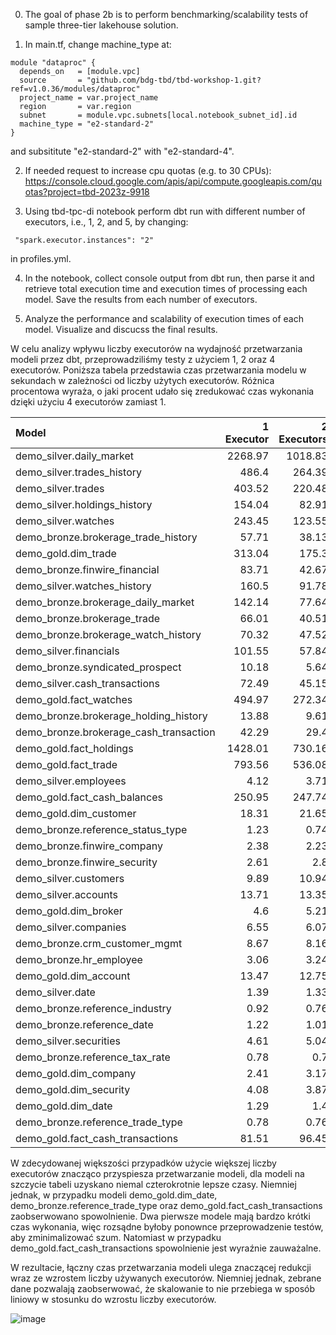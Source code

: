 0. The goal of phase 2b is to perform benchmarking/scalability tests of sample three-tier lakehouse solution.

1. In main.tf, change machine_type at:

```
module "dataproc" {
  depends_on   = [module.vpc]
  source       = "github.com/bdg-tbd/tbd-workshop-1.git?ref=v1.0.36/modules/dataproc"
  project_name = var.project_name
  region       = var.region
  subnet       = module.vpc.subnets[local.notebook_subnet_id].id
  machine_type = "e2-standard-2"
}
```

and subsititute "e2-standard-2" with "e2-standard-4".

2. If needed request to increase cpu quotas (e.g. to 30 CPUs): 
https://console.cloud.google.com/apis/api/compute.googleapis.com/quotas?project=tbd-2023z-9918

3. Using tbd-tpc-di notebook perform dbt run with different number of executors, i.e., 1, 2, and 5, by changing:
```
 "spark.executor.instances": "2"
```

in profiles.yml.

4. In the notebook, collect console output from dbt run, then parse it and retrieve total execution time and execution times of processing each model. Save the results from each number of executors. 

5. Analyze the performance and scalability of execution times of each model. Visualize and discucss the final results.

W celu analizy wpływu liczby executorów na wydajność przetwarzania modeli przez dbt, przeprowadziliśmy testy z użyciem 1, 2 oraz 4 executorów. Poniższa tabela przedstawia czas przetwarzania modelu w sekundach w zależności od liczby użytych executorów. Różnica procentowa wyraża, o jaki procent udało się zredukować czas wykonania dzięki użyciu 4 executorów zamiast 1.


|  Model                                    |   1 Executor |   2 Executors |   4 Executors |   Róznica procentowa |
|:---------------------------------------|-------------:|--------------:|--------------:|------------------------:|
| demo_silver.daily_market               |      2268.97 |       1018.83 |        440.6  |              -80.5815   |
| demo_silver.trades_history             |       486.4  |        264.39 |        130.65 |              -73.1394   |
| demo_silver.trades                     |       403.52 |        220.48 |        113.23 |              -71.9394   |
| demo_silver.holdings_history           |       154.04 |         82.91 |         43.95 |              -71.4684   |
| demo_silver.watches                    |       243.45 |        123.55 |         69.74 |              -71.3535   |
| demo_bronze.brokerage_trade_history    |        57.71 |         38.13 |         17.47 |              -69.728    |
| demo_gold.dim_trade                    |       313.04 |        175.3  |         99.49 |              -68.2181   |
| demo_bronze.finwire_financial          |        83.71 |         42.67 |         28.43 |              -66.0375   |
| demo_silver.watches_history            |       160.5  |         91.78 |         58.73 |              -63.4081   |
| demo_bronze.brokerage_daily_market     |       142.14 |         77.64 |         52.05 |              -63.3812   |
| demo_bronze.brokerage_trade            |        66.01 |         40.51 |         24.33 |              -63.1419   |
| demo_bronze.brokerage_watch_history    |        70.32 |         47.52 |         29.37 |              -58.2338   |
| demo_silver.financials                 |       101.55 |         57.84 |         42.78 |              -57.873    |
| demo_bronze.syndicated_prospect        |        10.18 |          5.64 |          4.61 |              -54.7151   |
| demo_silver.cash_transactions          |        72.49 |         45.15 |         33.84 |              -53.3177   |
| demo_gold.fact_watches                 |       494.97 |        272.34 |        232.03 |              -53.1224   |
| demo_bronze.brokerage_holding_history  |        13.88 |          9.61 |          6.98 |              -49.7118   |
| demo_bronze.brokerage_cash_transaction |        42.29 |         29.4  |         23.09 |              -45.4008   |
| demo_gold.fact_holdings                |      1428.01 |        730.16 |        784.03 |              -45.0963   |
| demo_gold.fact_trade                   |       793.56 |        536.08 |        474.97 |              -40.1469   |
| demo_silver.employees                  |         4.12 |          3.71 |          2.62 |              -36.4078   |
| demo_gold.fact_cash_balances           |       250.95 |        247.74 |        160.58 |              -36.0112   |
| demo_gold.dim_customer                 |        18.31 |         21.65 |         11.72 |              -35.9913   |
| demo_bronze.reference_status_type      |         1.23 |          0.74 |          0.79 |              -35.7724   |
| demo_bronze.finwire_company            |         2.38 |          2.23 |          1.56 |              -34.4538   |
| demo_bronze.finwire_security           |         2.61 |          2.8  |          1.74 |              -33.3333   |
| demo_silver.customers                  |         9.89 |         10.94 |          6.76 |              -31.6481   |
| demo_silver.accounts                   |        13.71 |         13.35 |          9.52 |              -30.5616   |
| demo_gold.dim_broker                   |         4.6  |          5.21 |          3.32 |              -27.8261   |
| demo_silver.companies                  |         6.55 |          6.07 |          5.1  |              -22.1374   |
| demo_bronze.crm_customer_mgmt          |         8.67 |          8.16 |          6.76 |              -22.03     |
| demo_bronze.hr_employee                |         3.06 |          3.24 |          2.4  |              -21.5686   |
| demo_gold.dim_account                  |        13.47 |         12.75 |         10.75 |              -20.193    |
| demo_silver.date                       |         1.39 |          1.33 |          1.14 |              -17.9856   |
| demo_bronze.reference_industry         |         0.92 |          0.76 |          0.78 |              -15.2174   |
| demo_bronze.reference_date             |         1.22 |          1.01 |          1.08 |              -11.4754   |
| demo_silver.securities                 |         4.61 |          5.04 |          4.21 |               -8.67679  |
| demo_bronze.reference_tax_rate         |         0.78 |          0.7  |          0.72 |               -7.69231  |
| demo_gold.dim_company                  |         2.41 |          3.17 |          2.27 |               -5.80913  |
| demo_gold.dim_security                 |         4.08 |          3.87 |          4    |               -1.96078  |
| demo_gold.dim_date                     |         1.29 |          1.4  |          1.3  |                0.775194 |
| demo_bronze.reference_trade_type       |         0.78 |          0.76 |          1.07 |               37.1795   |
| demo_gold.fact_cash_transactions       |        81.51 |         96.45 |        210.63 |              158.41     |


W zdecydowanej większości przypadków użycie większej liczby executorów znacząco przyspiesza przetwarzanie modeli, dla modeli na szczycie tabeli uzyskano niemal czterokrotnie lepsze czasy. Niemniej jednak, w przypadku modeli demo_gold.dim_date, demo_bronze.reference_trade_type oraz demo_gold.fact_cash_transactions zaobserwowano spowolnienie. Dwa pierwsze modele mają bardzo krótki czas wykonania, więc rozsądne byłoby ponownce przeprowadzenie testów, aby zminimalizować szum. Natomiast w przypadku demo_gold.fact_cash_transactions spowolnienie jest wyraźnie zauważalne.

W rezultacie, łączny czas przetwarzania modeli ulega znaczącej redukcji wraz ze wzrostem liczby używanych executorów. Niemniej jednak, zebrane dane pozwalają zaobserwować, że skalowanie to nie przebiega w sposób liniowy w stosunku do wzrostu liczby executorów. 

![image](https://github.com/user-attachments/assets/f94dbfa6-9b47-4e74-86a5-03134a7a36bb)

